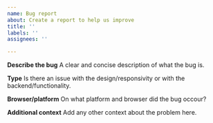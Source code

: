 ```yaml
---
name: Bug report
about: Create a report to help us improve
title: ''
labels: ''
assignees: ''

---
```


**Describe the bug**
A clear and concise description of what the bug is.

**Type**
Is there an issue with the design/responsivity or with the backend/functionality.

**Browser/platform**
On what platform and browser did the bug occour?

**Additional context**
Add any other context about the problem here.
